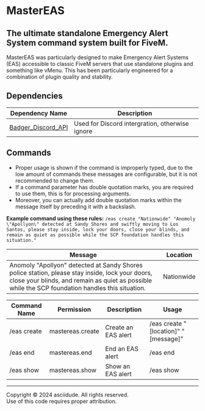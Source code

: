 # MasterEAS
## The ultimate standalone Emergency Alert System command system built for FiveM.

MasterEAS was particularly designed to make Emergency Alert Systems (EAS) accessible to classic FiveM servers that use standalone plugins and something like vMenu. This has been particularly engineered for a combination of plugin quality and stability.

## Dependencies
| Dependency Name | Description |
| --- | --- |
| [Badger_Discord_API](https://github.com/JaredScar/Badger_Discord_API) | Used for Discord intergration, otherwise ignore |

## Commands
* Proper usage is shown if the command is improperly typed, due to the low amount of commands these messages are configurable, but it is not recommended to change them.
* If a command parameter has double quotation marks, you are required to use them, this is for processing arguments.
* Moreover, you can actually add double quotation marks within the message itself by preceding it with a backslash.

**Example command using these rules:** `/eas create "Nationwide" "Anomoly \"Apollyon\" detected at Sandy Shores and swiftly moving to Los Santos, please stay inside, lock your doors, close your blinds, and remain as quiet as possible while the SCP foundation handles this situation."`

| Message | Location
| --- | --- |
| Anomoly "Apollyon" detected at Sandy Shores police station, please stay inside, lock your doors, close your blinds, and remain as quiet as possible while the SCP foundation handles this situation. | Nationwide |

|   Command Name   |     Permission     |      Description      | Usage |
|------------------|--------------------|-----------------------|-------|
|    /eas create   | mastereas.create   |  Create an EAS alert  | /eas create "[location]" "[message]" |
|    /eas end      | mastereas.end      |  End an EAS alert     | /eas end |
|    /eas show     | mastereas.show     |  Show an EAS alert    | /eas show |

***

Copyright © 2024 asciidude. All rights reserved.\
Use of this code requires proper attribution.
